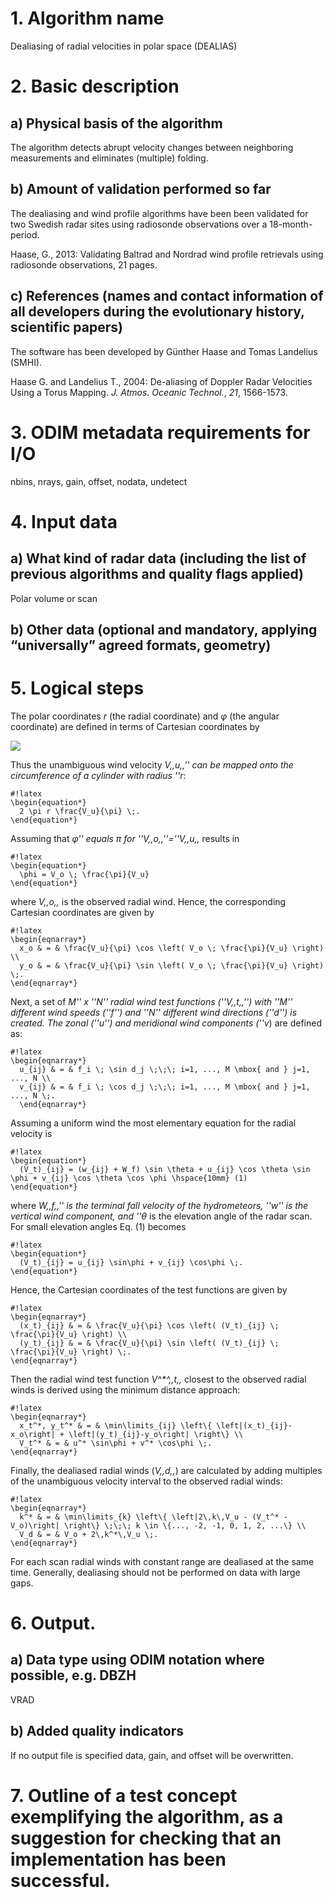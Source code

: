 # 1. Algorithm name
Dealiasing of radial velocities in polar space (DEALIAS)

# 2. Basic description
## a) Physical basis of the algorithm
The algorithm detects abrupt velocity changes between neighboring measurements and eliminates (multiple) folding.

## b) Amount of validation performed so far
The dealiasing and wind profile algorithms have been been validated for two Swedish radar sites using radiosonde observations over a 18-month-period.

Haase, G., 2013: Validating Baltrad and Nordrad wind profile retrievals using radiosonde observations, 21 pages.

## c) References (names and contact information of all developers during the evolutionary history, scientific papers)
The software has been developed by Günther Haase and Tomas Landelius (SMHI).

Haase G. and Landelius T., 2004: De-aliasing of Doppler Radar Velocities Using a Torus Mapping. _J. Atmos. Oceanic Technol._, *21*, 1566-1573.

# 3. ODIM metadata requirements for I/O
nbins, nrays, gain, offset, nodata, undetect

# 4. Input data
## a) What kind of radar data (including the list of previous algorithms and quality flags applied)
Polar volume or scan

## b) Other data (optional and mandatory, applying “universally” agreed formats, geometry)
# 5. Logical steps
The polar coordinates _r_ (the radial coordinate) and _φ_ (the angular coordinate) are defined in terms of Cartesian coordinates by

 <img src="https://render.githubusercontent.com/render/math?math=\begin{align*}
x = r \cos \phi\\
y = r \sin \phi
\end{align*}" />

<!--	
	#!latex
	\begin{eqnarray*}
	 x & = & r \cos \phi \\
	 y & = & r \sin \phi \;.
	\end{eqnarray*}
-->	
	
Thus the unambiguous wind velocity _V,,u,,'' can be mapped onto the circumference of a cylinder with radius ''r_:

	
	#!latex
	\begin{equation*}
	  2 \pi r \frac{V_u}{\pi} \;.
	\end{equation*}
	
Assuming that _φ'' equals π for ''V,,o,,''=''V,,u,,_ results in

	
	#!latex
	\begin{equation*}
	  \phi = V_o \; \frac{\pi}{V_u}
	\end{equation*}
	
where _V,,o,,_ is the observed radial wind. Hence, the corresponding Cartesian coordinates are given by

	
	#!latex
	\begin{eqnarray*}
	  x_o & = & \frac{V_u}{\pi} \cos \left( V_o \; \frac{\pi}{V_u} \right) \\
	  y_o & = & \frac{V_u}{\pi} \sin \left( V_o \; \frac{\pi}{V_u} \right) \;.
	\end{eqnarray*}
	
Next, a set of _M'' x ''N'' radial wind test functions (''V,,t,,'') with ''M'' different wind speeds (''f'') and ''N'' different wind directions (''d'') is created. The zonal (''u'') and meridional wind components (''v_) are defined as:

	
	#!latex
	\begin{eqnarray*}
	  u_{ij} & = & f_i \; \sin d_j \;\;\; i=1, ..., M \mbox{ and } j=1, ..., N \\
	  v_{ij} & = & f_i \; \cos d_j \;\;\; i=1, ..., M \mbox{ and } j=1, ..., N \;.
	  \end{eqnarray*}
	
Assuming a uniform wind the most elementary equation for the radial velocity is

	
	#!latex
	\begin{equation*}
	  (V_t)_{ij} = (w_{ij} + W_f) \sin \theta + u_{ij} \cos \theta \sin \phi + v_{ij} \cos \theta \cos \phi \hspace{10mm} (1)
	\end{equation*}
	
where _W,,f,,'' is the terminal fall velocity of the hydrometeors, ''w'' is the vertical wind component, and ''θ_ is the elevation angle of the radar scan. For small elevation angles Eq. (1) becomes

	
	#!latex
	\begin{equation*}
	  (V_t)_{ij} = u_{ij} \sin\phi + v_{ij} \cos\phi \;.
	\end{equation*}
	
Hence, the Cartesian coordinates of the test functions are given by

	
	#!latex
	\begin{eqnarray*}
	  (x_t)_{ij} & = & \frac{V_u}{\pi} \cos \left( (V_t)_{ij} \; \frac{\pi}{V_u} \right) \\
	  (y_t)_{ij} & = & \frac{V_u}{\pi} \sin \left( (V_t)_{ij} \; \frac{\pi}{V_u} \right) \;.
	\end{eqnarray*}
	
Then the radial wind test function _V^*^,,t,,_ closest to the observed radial winds is derived using the minimum distance approach:

	
	#!latex
	\begin{eqnarray*}
	  x_t^*, y_t^* & = & \min\limits_{ij} \left\{ \left|(x_t)_{ij}-x_o\right| + \left|(y_t)_{ij}-y_o\right| \right\} \\
	  V_t^* & = & u^* \sin\phi + v^* \cos\phi \;.
	\end{eqnarray*}
	
Finally, the dealiased radial winds (_V,,d,,_) are calculated by adding multiples of the unambiguous velocity interval to the observed radial winds:

	
	#!latex
	\begin{eqnarray*}
	  k^* & = & \min\limits_{k} \left\{ \left|2\,k\,V_u - (V_t^* -V_o)\right| \right\} \;\;\; k \in \{..., -2, -1, 0, 1, 2, ...\} \\
	  V_d & = & V_o + 2\,k^*\,V_u \;.
	\end{eqnarray*}
	
For each scan radial winds with constant range are dealiased at the same time. Generally, dealiasing should not be performed on data with large gaps.

# 6. Output.
## a) Data type using ODIM notation where possible, e.g. DBZH
VRAD

## b) Added quality indicators
If no output file is specified data, gain, and offset will be overwritten.

# 7. Outline of a test concept exemplifying the algorithm, as a suggestion for checking that an implementation has been successful.

